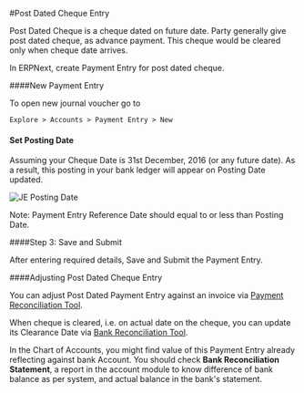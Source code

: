 #Post Dated Cheque Entry

Post Dated Cheque is a cheque dated on future date. Party generally give post dated cheque, as advance payment. This cheque would be cleared only when cheque date arrives.

In ERPNext, create Payment Entry for post dated cheque.

####New Payment Entry

To open new journal voucher go to 

`Explore > Accounts > Payment Entry > New`

#### Set Posting Date

Assuming your Cheque Date is 31st December, 2016 (or any future date). As a result, this posting in your bank ledger will appear on Posting Date updated.

<img alt="JE Posting Date" class="screenshot" src="/docs/assets/img/articles/post-dated-1.png">

Note: Payment Entry Reference Date should equal to or less than Posting Date.

####Step 3: Save and Submit

After entering required details, Save and Submit the Payment Entry.

####Adjusting Post Dated  Cheque Entry

You can adjust Post Dated Payment Entry against an invoice via [Payment Reconciliation Tool](/docs/user/manual/en/accounts/tools/payment-reconciliation.html).

When cheque is cleared, i.e. on actual date on the cheque, you can update its Clearance Date via [Bank Reconciliation Tool](/docs/user/manual/en/accounts/tools/bank-reconciliation.html).

In the Chart of Accounts, you might find value of this Payment Entry already reflecting against bank Account. You should check **Bank Reconciliation Statement**, a report in the account module to know difference of bank balance as per system, and actual balance in the bank's statement.
<!-- markdown -->